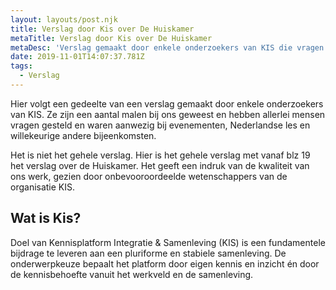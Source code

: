```yaml
---
layout: layouts/post.njk
title: Verslag door Kis over De Huiskamer
metaTitle: Verslag door Kis over De Huiskamer
metaDesc: 'Verslag gemaakt door enkele onderzoekers van KIS die vragen hebben gesteld. '
date: 2019-11-01T14:07:37.781Z
tags:
  - Verslag
---
```

Hier volgt een gedeelte van een verslag gemaakt door enkele onderzoekers van KIS. Ze zijn een aantal malen bij ons geweest en hebben allerlei mensen vragen gesteld en waren aanwezig bij evenementen, Nederlandse les en willekeurige andere bijeenkomsten.

Het is niet het gehele verslag. Hier is het gehele verslag met vanaf blz 19 het verslag over de Huiskamer. Het geeft een indruk van de kwaliteit van ons werk, gezien door onbevooroordeelde wetenschappers van de organisatie KIS.

## Wat is Kis?

Doel van Kennisplatform Integratie & Samenleving (KIS) is een fundamentele bijdrage te leveren aan een pluriforme en stabiele samenleving. De onderwerpkeuze bepaalt het platform door eigen kennis en inzicht én door de kennisbehoefte vanuit het werkveld en de samenleving.
